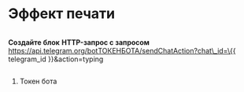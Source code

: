 # Эффект печати

<figure><img src="../../../../.gitbook/assets/Скриншот-14-02-2024 11_08_10.jpg" alt=""><figcaption></figcaption></figure>

**Создайте блок** **HTTP-запрос с запросом** https://api.telegram.org/botТОКЕНБОТА/sendChatAction?chat\_id=\{{ telegram\_id \}}\&action=typing

<figure><img src="../../../../.gitbook/assets/s0dKjouH.jpg" alt=""><figcaption></figcaption></figure>

1. Токен бота
